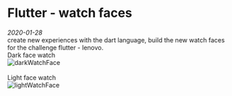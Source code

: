 # Flutter - watch faces
_2020-01-28_ <br/>
create new experiences with the dart language, build the new watch faces for the challenge flutter - lenovo.
<br/>
Dark face watch <br/>
![darkWatchFace](https://user-images.githubusercontent.com/40553244/105171017-c0006d80-5aeb-11eb-92ca-5f31f1afaa46.png)
<br/><br/>
Light face watch <br/>
![lightWatchFace](https://user-images.githubusercontent.com/40553244/105171520-4fa61c00-5aec-11eb-9c5a-2b86a6176101.png)
